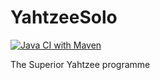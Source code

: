 # YahtzeeSolo

[![Java CI with Maven](https://github.com/Simpada/YahtzeeSolo/actions/workflows/maven.yml/badge.svg)](https://github.com/Simpada/YahtzeeSolo/actions/workflows/maven.yml)

The Superior Yahtzee programme

